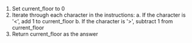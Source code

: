 1. Set current_floor to 0
2. Iterate through each character in the instructions:
    a. If the character is '<', add 1 to current_floor
    b. If the character is '>', subtract 1 from current_floor
3. Return current_floor as the answer
